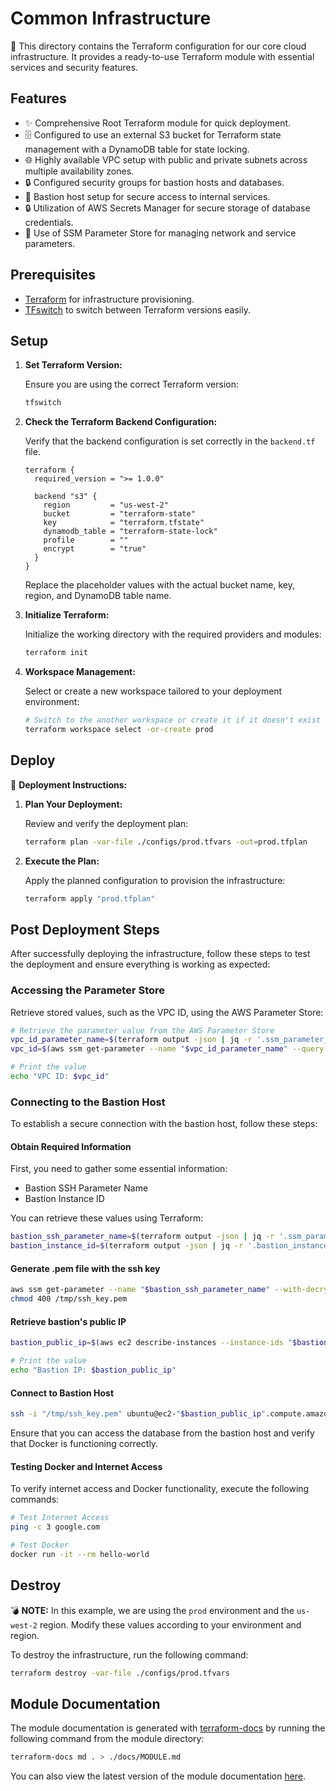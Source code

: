 # Common Infrastructure

🏢 This directory contains the Terraform configuration for our core cloud infrastructure. It provides a ready-to-use Terraform module with essential services and security features.

## Features

- ✨ Comprehensive Root Terraform module for quick deployment.
- 🗄️ Configured to use an external S3 bucket for Terraform state management with a DynamoDB table for state locking.
- 🌐 Highly available VPC setup with public and private subnets across multiple availability zones.
- 🔒 Configured security groups for bastion hosts and databases.
- 🔑 Bastion host setup for secure access to internal services.
- 🔒 Utilization of AWS Secrets Manager for secure storage of database credentials.
- 🔧 Use of SSM Parameter Store for managing network and service parameters.

## Prerequisites

- [Terraform](https://www.terraform.io/downloads.html) for infrastructure provisioning.
- [TFswitch](https://tfswitch.warrensbox.com/) to switch between Terraform versions easily.

## Setup

1. **Set Terraform Version:**

   Ensure you are using the correct Terraform version:

   ```sh
   tfswitch
   ```

2. **Check the Terraform Backend Configuration:**

   Verify that the backend configuration is set correctly in the `backend.tf` file.

   ```hcl
   terraform {
     required_version = ">= 1.0.0"

     backend "s3" {
       region         = "us-west-2"
       bucket         = "terraform-state"
       key            = "terraform.tfstate"
       dynamodb_table = "terraform-state-lock"
       profile        = ""
       encrypt        = "true"
     }
   }

   ```

   Replace the placeholder values with the actual bucket name, key, region, and DynamoDB table name.

3. **Initialize Terraform:**

   Initialize the working directory with the required providers and modules:

   ```sh
   terraform init
   ```

4. **Workspace Management:**

   Select or create a new workspace tailored to your deployment environment:

   ```sh
   # Switch to the another workspace or create it if it doesn't exist
   terraform workspace select -or-create prod
   ```

## Deploy

🚀 **Deployment Instructions:**

1. **Plan Your Deployment:**

   Review and verify the deployment plan:

   ```sh
   terraform plan -var-file ./configs/prod.tfvars -out=prod.tfplan
   ```

2. **Execute the Plan:**

   Apply the planned configuration to provision the infrastructure:

   ```sh
   terraform apply "prod.tfplan"
   ```

## Post Deployment Steps

After successfully deploying the infrastructure, follow these steps to test the deployment and ensure everything is working as expected:

### Accessing the Parameter Store

Retrieve stored values, such as the VPC ID, using the AWS Parameter Store:

```bash
# Retrieve the parameter value from the AWS Parameter Store
vpc_id_parameter_name=$(terraform output -json | jq -r '.ssm_parameter_vpc_id.value')
vpc_id=$(aws ssm get-parameter --name "$vpc_id_parameter_name" --query 'Parameter.Value' --output text)

# Print the value
echo "VPC ID: $vpc_id"
```

### Connecting to the Bastion Host

To establish a secure connection with the bastion host, follow these steps:

#### Obtain Required Information

First, you need to gather some essential information:

- Bastion SSH Parameter Name
- Bastion Instance ID

You can retrieve these values using Terraform:

```bash
bastion_ssh_parameter_name=$(terraform output -json | jq -r '.ssm_parameter_bastion_ssh_key.value')
bastion_instance_id=$(terraform output -json | jq -r '.bastion_instance_id.value')
```

#### Generate .pem file with the ssh key

```bash
aws ssm get-parameter --name "$bastion_ssh_parameter_name" --with-decryption --query 'Parameter.Value' --output text > /tmp/ssh_key.pem
chmod 400 /tmp/ssh_key.pem
```

#### Retrieve bastion's public IP

```bash
bastion_public_ip=$(aws ec2 describe-instances --instance-ids "$bastion_instance_id" --query 'Reservations[0].Instances[0].PublicIpAddress' --output text | tr '.' '-')

# Print the value
echo "Bastion IP: $bastion_public_ip"
```

#### Connect to Bastion Host

```bash
ssh -i "/tmp/ssh_key.pem" ubuntu@ec2-"$bastion_public_ip".compute.amazonaws.com
```

Ensure that you can access the database from the bastion host and verify that Docker is functioning correctly.

#### Testing Docker and Internet Access

To verify internet access and Docker functionality, execute the following commands:

```bash
# Test Internet Access
ping -c 3 google.com

# Test Docker
docker run -it --rm hello-world
```

## Destroy

💣 **NOTE:** In this example, we are using the `prod` environment and the `us-west-2` region. Modify these values according to your environment and region.

To destroy the infrastructure, run the following command:

```sh
terraform destroy -var-file ./configs/prod.tfvars
```

## Module Documentation

The module documentation is generated with [terraform-docs](https://github.com/terraform-docs/terraform-docs) by running the following command from the module directory:

```sh
terraform-docs md . > ./docs/MODULE.md
```

You can also view the latest version of the module documentation [here](./docs/MODULE.md).
